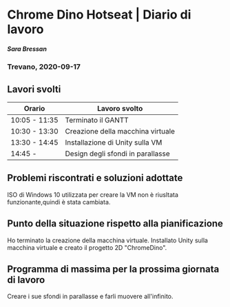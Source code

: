 
# Chrome Dino Hotseat | Diario di lavoro
##### Sara Bressan
### Trevano, 2020-09-17

## Lavori svolti


|Orario        |Lavoro svolto                 |
|--------------|------------------------------|
|10:05 - 11:35 | Terminato il GANTT|
|10:30 - 13:30 | Creazione della macchina virtuale|
|13:30 - 14:45| Installazione di Unity sulla VM|
|14:45 - | Design degli sfondi in parallasse|

##  Problemi riscontrati e soluzioni adottate
ISO di Windows 10 utilizzata per creare la VM non è riusltata funzionante,quindi è stata cambiata.

##  Punto della situazione rispetto alla pianificazione
Ho terminato la creazione della macchina virtuale.
Installato Unity sulla macchina virtuale e creato il progetto 2D "ChromeDino".

## Programma di massima per la prossima giornata di lavoro
Creare i sue sfondi in parallasse e farli muovere all'infinito.

